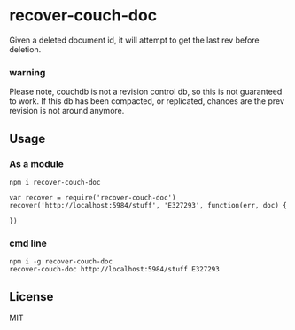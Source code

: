 # recover-couch-doc

Given a deleted document id, it will attempt to get the last rev before deletion. 


### warning 

Please note, couchdb is not a revision control db, so this is not guaranteed to work. 
If this db has been compacted, or replicated, chances are the prev revision is not around anymore.


## Usage


### As a module

    npm i recover-couch-doc

```
var recover = require('recover-couch-doc')
recover('http://localhost:5984/stuff', 'E327293', function(err, doc) {
  
})
```


### cmd line

    npm i -g recover-couch-doc
    recover-couch-doc http://localhost:5984/stuff E327293


## License

MIT
